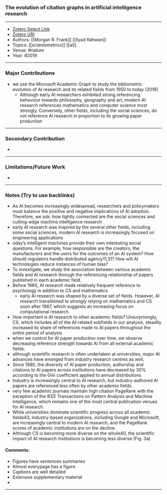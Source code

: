 ### The evolution of citation graphs in artificial intelligence research
---
- [Zotero Select Link](zotero://select/groups/2480461/items/IJJ38W25)
- [Zotero URI](https://www.zotero.org/groups/2480461/items/IJJ38W25)
- Authors: [[Morgan R. Frank]] [[Ilyad Rahwan]] 
- Topics: [[scientometrics]] [[ai]]
- Venue: #nature
- Year: #2019

---
### Major Contributions
- we use the Microsoft Academic Graph to study the bibliometric evolution of AI research and its related fields from 1950 to today (2018)
	- Although early AI researchers exhibited strong referencing behaviour towards philosophy, geography and art, modern AI research references mathematics and computer science most strongly. Conversely, other fields, including the social sciences, do not reference AI research in proportion to its growing paper production
---
### Secondary Contribution
- 
---
### Limitations/Future Work
- 
---
### Notes (Try to use backlinks)
- As AI becomes increasingly widespread, researchers and policymakers must balance the positive and negative implications of AI adoption. Therefore, we ask: how tightly connected are the social sciences and cutting-edge machine intelligence research
- early AI research was inspired by the several other fields, including some social sciences, modern AI research is increasingly focused on engineering applications
- oday’s intelligent machines provide their own interesting social questions. For example, how responsible are the creators, the manufacturers and the users for the outcomes of an AI system? How should regulators handle distributed agency11,31? How will AI technologies reduce instances of human bias?
- To investigate, we study the association between various academic fields and AI research through the referencing relationship of papers published in each academic field.
- Before 1980, AI research made relatively frequent reference to psychology in addition to CS and mathematics
	- early AI research was shaped by a diverse set of fields. However, AI research transitioned to strongly relying on mathematics and CS soon after 1987, which suggests an increasing focus on computational research.
- How important is AI research to other academic fields? Unsurprisingly, CS, which includes all of the AI-related subfields in our analysis, steadily increased its share of references made to AI papers throughout the entire period of analysis
- when we control for AI paper production over time, we observe decreasing reference strength towards AI from all external academic fields.
- although scientific research is often undertaken at universities, major AI advances have emerged from industry research centres as well.
- Since 1980, the diversity of AI paper production, authorship and citations to AI papers across institutions have decreased by 30% according to the Gini coefficient applied to annual distributions
- Industry is increasingly central to AI research, but industry-authored AI papers are referenced less often by other academic fields.
- very few academic journals maintain high citation PageRank with the exception of the IEEE Transactions on Pattern Analysis and Machine Intelligence, which remains one of the most central publication venues for AI research.
- While universities dominate scientific progress across all academic fields43, industry-based organizations, including Google and Microsoft, are increasingly central to modern AI research, and the PageRank scores of academic institutions are on the decline.
- Although CS is becoming more diverse on the whole40, the scientific impact of AI research institutions is becoming less diverse (Fig. 3a)
#### Comments.
- Figures have sentences summaries
- Almost everypage has a figure
- Captions are well detailed
- Extensive supplementary material
- 
---
